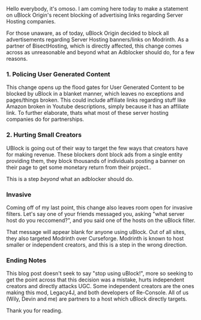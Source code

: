 Hello everybody, it's omoso.
I am coming here today to make a statement on uBlock Origin's recent blocking of advertising links regarding Server Hosting companies.

For those unaware, as of today, uBlock Origin decided to block all advertisements regarding Server Hosting banners/links on Modrinth.
As a partner of BisectHosting, which is directly affected, this change comes across as unreasonable and beyond what an Adblocker should do, for a few reasons.

### 1. Policing User Generated Content
This change opens up the flood gates for User Generated Content to be blocked by uBlock in a blanket manner, which leaves no exceptions and pages/things broken.
This could include affiliate links regarding stuff like Amazon broken in Youtube descriptions, simply because it has an affiliate link. To further elaborate, thats what most of these server hosting companies do for partnerships.

### 2. Hurting Small Creators
UBlock is going out of their way to target the few ways that creators have for making revenue.
These blockers dont block ads from a single entity providing them, they block thousands of individuals posting a banner on their page to get some monetary return from their project..

This is a step *beyond* what an adblocker should do.

### Invasive
Coming off of my last point, this change also leaves room open for invasive filters.
Let's say one of your friends messaged you, asking "what server host do you reccomend?", and you said one of the hosts on the uBlock filter. 

That message will appear blank for anyone using uBlock. Out of all sites, they also targeted Modrinth over Curseforge. Modrinth is known to host smaller or independent creators, and this is a step in the wrong direction.

### Ending Notes
This blog post doesn't seek to say "stop using uBlock!", more so seeking to get the point across that this decision was a mistake, hurts independent creators and directly attacks UGC.
Some independent creators are the ones making this mod, Legacy4J, and both developers of Re-Console. All of us (Wily, Devin and me) are partners to a host which uBlock directly targets.

Thank you for reading.
